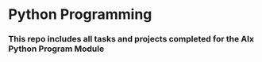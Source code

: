 # Python Programming

### This repo includes all tasks and projects completed for the Alx Python Program Module
